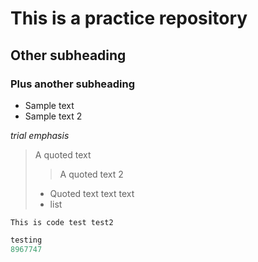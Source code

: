 # This is a practice repository
## Other subheading
### Plus another subheading

* Sample text 
* Sample text 2 

*trial emphasis*
> A quoted text
> > A quoted text 2
> * Quoted text text text 
> * list 

`This is code test test2`
```ruby 
testing
8967747 
```

